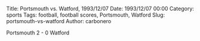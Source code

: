 Title: Portsmouth vs. Watford, 1993/12/07
Date: 1993/12/07 00:00
Category: sports
Tags: football, football scores, Portsmouth, Watford
Slug: portsmouth-vs-watford
Author: carbonero


Portsmouth 2 - 0 Watford
